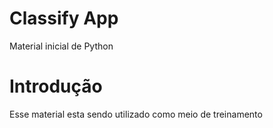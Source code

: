 # Classify App
Material inicial de Python

# Introdução
Esse material esta sendo utilizado como meio de treinamento
